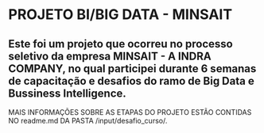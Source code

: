 # PROJETO BI/BIG DATA - MINSAIT

## Este foi um projeto que ocorreu no processo seletivo da empresa MINSAIT - A INDRA COMPANY, no qual participei durante 6 semanas de capacitação e desafios do ramo de Big Data e Bussiness Intelligence.

MAIS INFORMAÇÕES SOBRE AS ETAPAS DO PROJETO ESTÃO CONTIDAS NO readme.md DA PASTA /input/desafio_curso/.
